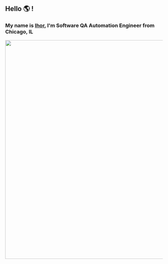 ## Hello :earth_americas: !
### My name is [Ihor](https://www.linkedin.com/in/ihorbilyk/), I'm Software QA Automation Engineer from Chicago, IL  
<img src="https://renewedontherocks.com/2015/07/30/5-signs-the-matrix-is-losing-its-grip/" width="700">

